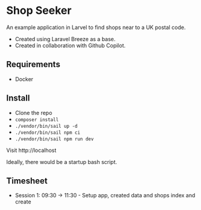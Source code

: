 # Shop Seeker

An example application in Larvel to find shops near to a UK postal code.

-   Created using Laravel Breeze as a base.
-   Created in collaboration with Github Copilot.

## Requirements

-   Docker

## Install

-   Clone the repo
-   `composer install`
-   `./vendor/bin/sail up -d`
-   `./vendor/bin/sail npm ci`
-   `./vendor/bin/sail npm run dev`

Visit http://localhost

Ideally, there would be a startup bash script.

## Timesheet

-   Session 1: 09:30 -> 11:30 - Setup app, created data and shops index and create
